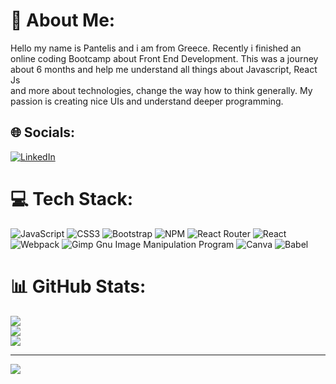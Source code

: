 # 💫 About Me:
Hello my name is Pantelis and i am from Greece. Recently i finished an online coding Bootcamp about Front End Development. This was a journey about 6 months and help me understand all things about Javascript, React Js<br>and more about technologies, change the way how to think generally. My passion is creating nice UIs and understand deeper programming.


## 🌐 Socials:
[![LinkedIn](https://img.shields.io/badge/LinkedIn-%230077B5.svg?logo=linkedin&logoColor=white)](https://linkedin.com/in/https://www.linkedin.com/in/pantelis-lagos/) 

# 💻 Tech Stack:
![JavaScript](https://img.shields.io/badge/javascript-%23323330.svg?style=for-the-badge&logo=javascript&logoColor=%23F7DF1E) ![CSS3](https://img.shields.io/badge/css3-%231572B6.svg?style=for-the-badge&logo=css3&logoColor=white) ![Bootstrap](https://img.shields.io/badge/bootstrap-%23563D7C.svg?style=for-the-badge&logo=bootstrap&logoColor=white) ![NPM](https://img.shields.io/badge/NPM-%23000000.svg?style=for-the-badge&logo=npm&logoColor=white) ![React Router](https://img.shields.io/badge/React_Router-CA4245?style=for-the-badge&logo=react-router&logoColor=white) ![React](https://img.shields.io/badge/react-%2320232a.svg?style=for-the-badge&logo=react&logoColor=%2361DAFB) ![Webpack](https://img.shields.io/badge/webpack-%238DD6F9.svg?style=for-the-badge&logo=webpack&logoColor=black) ![Gimp Gnu Image Manipulation Program](https://img.shields.io/badge/Gimp-657D8B?style=for-the-badge&logo=gimp&logoColor=FFFFFF) ![Canva](https://img.shields.io/badge/Canva-%2300C4CC.svg?style=for-the-badge&logo=Canva&logoColor=white) ![Babel](https://img.shields.io/badge/Babel-F9DC3e?style=for-the-badge&logo=babel&logoColor=black)
# 📊 GitHub Stats:
![](https://github-readme-stats.vercel.app/api?username=pandelislag&theme=dark&hide_border=false&include_all_commits=false&count_private=false)<br/>
![](https://github-readme-streak-stats.herokuapp.com/?user=pandelislag&theme=dark&hide_border=false)<br/>
![](https://github-readme-stats.vercel.app/api/top-langs/?username=pandelislag&theme=dark&hide_border=false&include_all_commits=false&count_private=false&layout=compact)

---
[![](https://visitcount.itsvg.in/api?id=pandelislag&icon=0&color=0)](https://visitcount.itsvg.in)

<!-- Proudly created with GPRM ( https://gprm.itsvg.in ) -->



